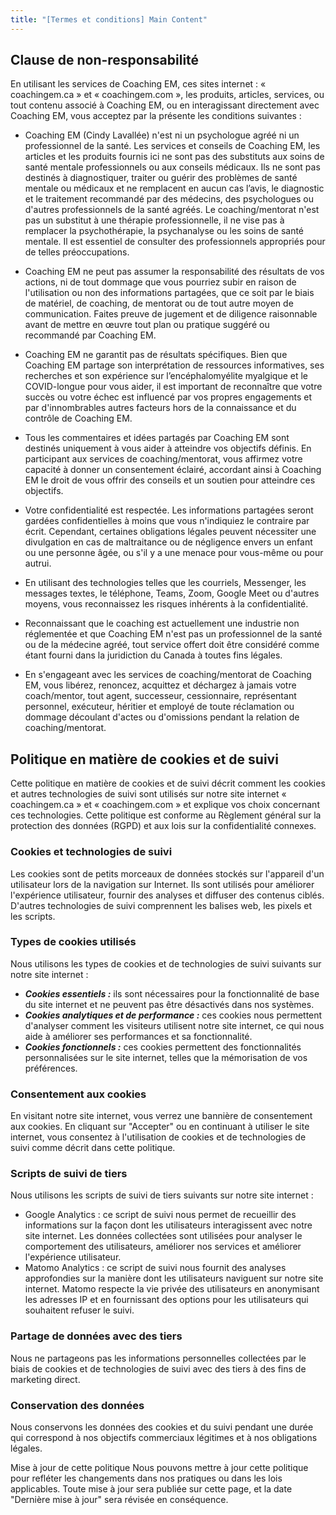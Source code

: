 ```yaml
---
title: "[Termes et conditions] Main Content"
---
```



## Clause de non-responsabilité

En utilisant les services de Coaching EM, ces sites internet : « coachingem.ca » et « coachingem.com », les produits, articles, services, ou tout contenu associé à Coaching EM, ou en interagissant directement avec Coaching EM, vous acceptez par la présente les conditions suivantes :

- Coaching EM (Cindy Lavallée) n'est ni un psychologue agréé ni un professionnel de la santé. Les services et conseils de Coaching EM, les articles et les produits fournis ici ne sont pas des substituts aux soins de santé mentale professionnels ou aux conseils médicaux. Ils ne sont pas destinés à diagnostiquer, traiter ou guérir des problèmes de santé mentale ou médicaux et ne remplacent en aucun cas l’avis, le diagnostic et le traitement recommandé par des médecins, des psychologues ou d'autres professionnels de la santé agréés. Le coaching/mentorat n'est pas un substitut à une thérapie professionnelle, il ne vise pas à remplacer la psychothérapie, la psychanalyse ou les soins de santé mentale. Il est essentiel de consulter des professionnels appropriés pour de telles préoccupations.

- Coaching EM ne peut pas assumer la responsabilité des résultats de vos actions, ni de tout dommage que vous pourriez subir en raison de l'utilisation ou non des informations partagées, que ce soit par le biais de matériel, de coaching, de mentorat ou de tout autre moyen de communication. Faites preuve de jugement et de diligence raisonnable avant de mettre en œuvre tout plan ou pratique suggéré ou recommandé par Coaching EM.

- Coaching EM ne garantit pas de résultats spécifiques. Bien que Coaching EM partage son interprétation de ressources informatives, ses recherches et son expérience sur l’encéphalomyélite myalgique et le COVID-longue pour vous aider, il est important de reconnaître que votre succès ou votre échec est influencé par vos propres engagements et par d'innombrables autres facteurs hors de la connaissance et du contrôle de Coaching EM.

- Tous les commentaires et idées partagés par Coaching EM sont destinés uniquement à vous aider à atteindre vos objectifs définis. En participant aux services de coaching/mentorat, vous affirmez votre capacité à donner un consentement éclairé, accordant ainsi à Coaching EM le droit de vous offrir des conseils et un soutien pour atteindre ces objectifs.

- Votre confidentialité est respectée. Les informations partagées seront gardées confidentielles à moins que vous n'indiquiez le contraire par écrit. Cependant, certaines obligations légales peuvent nécessiter une divulgation en cas de maltraitance ou de négligence envers un enfant ou une personne âgée, ou s'il y a une menace pour vous-même ou pour autrui.

- En utilisant des technologies telles que les courriels, Messenger, les messages textes, le téléphone, Teams, Zoom, Google Meet ou d'autres moyens, vous reconnaissez les risques inhérents à la confidentialité.

- Reconnaissant que le coaching est actuellement une industrie non réglementée et que Coaching EM n'est pas un professionnel de la santé ou de la médecine agréé, tout service offert doit être considéré comme étant fourni dans la juridiction du Canada à toutes fins légales.

- En s'engageant avec les services de coaching/mentorat de Coaching EM, vous libérez, renoncez, acquittez et déchargez à jamais votre coach/mentor, tout agent, successeur, cessionnaire, représentant personnel, exécuteur, héritier et employé de toute réclamation ou dommage découlant d'actes ou d'omissions pendant la relation de coaching/mentorat.

## Politique en matière de cookies et de suivi

Cette politique en matière de cookies et de suivi décrit comment les cookies et autres technologies de suivi sont utilisés sur notre site internet « coachingem.ca » et « coachingem.com » et explique vos choix concernant ces technologies. Cette politique est conforme au Règlement général sur la protection des données (RGPD) et aux lois sur la confidentialité connexes.

### Cookies et technologies de suivi
Les cookies sont de petits morceaux de données stockés sur l'appareil d'un utilisateur lors de la navigation sur Internet. Ils sont utilisés pour améliorer l'expérience utilisateur, fournir des analyses et diffuser des contenus ciblés. D'autres technologies de suivi comprennent les balises web, les pixels et les scripts.

### Types de cookies utilisés
Nous utilisons les types de cookies et de technologies de suivi suivants sur notre site internet :

- ***Cookies essentiels :*** ils sont nécessaires pour la fonctionnalité de base du site internet et ne peuvent pas être désactivés dans nos systèmes.
- ***Cookies analytiques et de performance :*** ces cookies nous permettent d'analyser comment les visiteurs utilisent notre site internet, ce qui nous aide à améliorer ses performances et sa fonctionnalité.
- ***Cookies fonctionnels :*** ces cookies permettent des fonctionnalités personnalisées sur le site internet, telles que la mémorisation de vos préférences.

### Consentement aux cookies
En visitant notre site internet, vous verrez une bannière de consentement aux cookies. En cliquant sur "Accepter" ou en continuant à utiliser le site internet, vous consentez à l'utilisation de cookies et de technologies de suivi comme décrit dans cette politique.

### Scripts de suivi de tiers
Nous utilisons les scripts de suivi de tiers suivants sur notre site internet :

- Google Analytics : ce script de suivi nous permet de recueillir des informations sur la façon dont les utilisateurs interagissent avec notre site internet. Les données collectées sont utilisées pour analyser le comportement des utilisateurs, améliorer nos services et améliorer l'expérience utilisateur.
- Matomo Analytics : ce script de suivi nous fournit des analyses approfondies sur la manière dont les utilisateurs naviguent sur notre site internet. Matomo respecte la vie privée des utilisateurs en anonymisant les adresses IP et en fournissant des options pour les utilisateurs qui souhaitent refuser le suivi.

### Partage de données avec des tiers
Nous ne partageons pas les informations personnelles collectées par le biais de cookies et de technologies de suivi avec des tiers à des fins de marketing direct.

### Conservation des données
Nous conservons les données des cookies et du suivi pendant une durée qui correspond à nos objectifs commerciaux légitimes et à nos obligations légales.

Mise à jour de cette politique
Nous pouvons mettre à jour cette politique pour refléter les changements dans nos pratiques ou dans les lois applicables. Toute mise à jour sera publiée sur cette page, et la date "Dernière mise à jour" sera révisée en conséquence.

